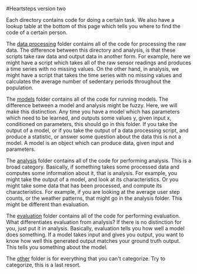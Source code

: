 #Heartsteps version two


Each directory contains code for doing a certain task. We also have a lookup table at the bottom of this page which tells you where to find the code of a certain person. 


The [data processing](/data_processing) folder contains all of the code for processing the raw data. The difference between this directory and analysis, is that these scripts take raw data and output data in another form. For example, here we might have a script which takes all of the raw sensor readings and produces a time series with no missing values. On the other hand, in analysis, we might have a script that takes the time series with no missing values and calculates the average number of sedentary periods throughout the population. 
 
 
The [models](/models) folder contains all of the code for running models. The difference between a model and analysis might be fuzzy. Here, we will make this distinction. Any time you have a model which has parameters which need to be learned, and outputs some values y, given input x, conditioned on parameters, this should go in this folder. If you take the output of a model, or if you take the output of a data processing script, and produce a statistic, or answer some question about the data this is not a model. A model is an object which can produce data, given input and parameters. 


 
The [analysis](/analysis) folder contains all of the code for performing analysis. This is a broad category. Basically, if something takes some processed data and computes some information about it, that is analysis. For example, you might take the output of a model, and look at its characteristics. Or you might take some data that has been processed, and compute its characteristics. For example, if you are looking at the average user step counts, or the weather patterns, that might go in the analysis folder. This might be different than evaluation. 

The [evaluation](/evaluation) folder contains all of the code for performing evaluation. What differentiates evaluation from analysis? If there is no distinction for you, just put it in analysis. Basically, evaluation tells you how well a model does something. If a model takes input and gives you output, you want to know how well this generated output matches your ground truth output. This tells you something about the model. 


The [other](/other) folder is for everything that you can't categorize. Try to categorize, this is a last resort. 